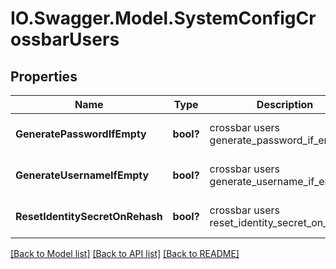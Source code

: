 # IO.Swagger.Model.SystemConfigCrossbarUsers
## Properties

Name | Type | Description | Notes
------------ | ------------- | ------------- | -------------
**GeneratePasswordIfEmpty** | **bool?** | crossbar users generate_password_if_empty | [optional] [default to false]
**GenerateUsernameIfEmpty** | **bool?** | crossbar users generate_username_if_empty | [optional] [default to true]
**ResetIdentitySecretOnRehash** | **bool?** | crossbar users reset_identity_secret_on_rehash | [optional] [default to true]

[[Back to Model list]](../README.md#documentation-for-models) [[Back to API list]](../README.md#documentation-for-api-endpoints) [[Back to README]](../README.md)

